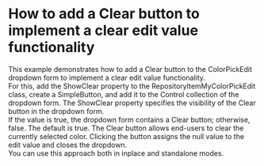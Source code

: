 # How to add a Clear button to implement a clear edit value functionality


<p>This example demonstrates how to add a Clear button to the ColorPickEdit dropdown form to implement a clear edit value functionality.<br />
For this, add the ShowClear property to the RepositoryItemMyColorPickEdit class, create a SimpleButton, and add it to the Control collection of the dropdown form.  The ShowClear property specifies the visibility of the Clear button in the dropdown form. <br />
If the value is true, the dropdown form contains a Clear button; otherwise, false. The default is true. The Clear button allows end-users to clear the currently selected color. Clicking the button assigns the null value to the edit value and closes the dropdown. <br />
You can use this approach both in inplace and standalone modes.</p>

<br/>


